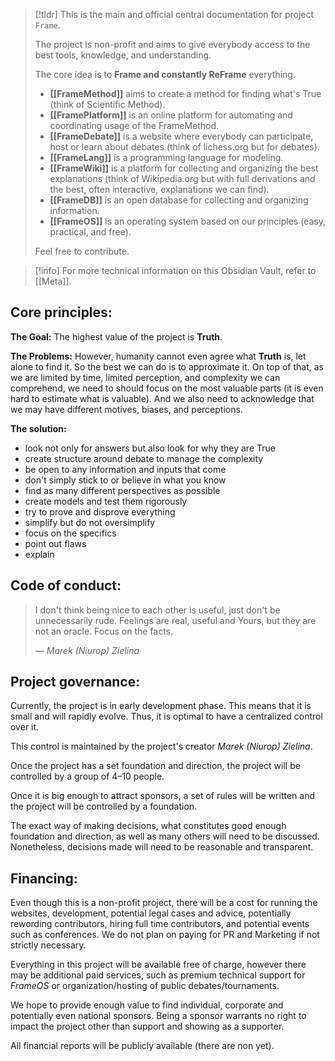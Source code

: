 >[!tldr]
> This is the main and official central documentation for project `Frame`.
>
> The project is non-profit and aims to give everybody access to the best tools, knowledge, and understanding.
>
> The core idea is to **Frame and constantly ReFrame** everything.
>
> - **[[FrameMethod]]** aims to create a method for finding what's True
>   (think of Scientific Method).
> - **[[FramePlatform]]** is an online platform for automating and coordinating usage of the FrameMethod.
> - **[[FrameDebate]]** is a website where everybody can participate, host or learn about debates
>   (think of lichess.org but for debates).
> - **[[FrameLang]]** is a programming language for modeling.
> - **[[FrameWiki]]** is a platform for collecting and organizing the best explanations
>   (think of Wikipedia.org but with full derivations and the best, often interactive, explanations we can find).
> - **[[FrameDB]]** is an open database for collecting and organizing information.
> - **[[FrameOS]]** is an operating system based on our principles
>   (easy, practical, and free).
>
> Feel free to contribute.

>[!info]
> For more technical information on this Obsidian Vault, refer to [[Meta]].

## Core principles:

**The Goal:**
The highest value of the project is **Truth**.

**The Problems:**
However, humanity cannot even agree what **Truth** is, let alone to find it. So the best we can do is to approximate it. On top of that, as we are limited by time, limited perception, and complexity we can comprehend, we need to should focus on the most valuable parts (it is even hard to estimate what is valuable). And we also need to acknowledge that we may have different motives, biases, and perceptions.

**The solution:**
- look not only for answers but also look for why they are True
- create structure around debate to manage the complexity
- be open to any information and inputs that come
- don't simply stick to or believe in what you know
- find as many different perspectives as possible
- create models and test them rigorously
- try to prove and disprove everything 
- simplify but do not oversimplify
- focus on the specifics
- point out flaws
- explain

## Code of conduct:

> I don't think being nice to each other is useful, just don't be unnecessarily rude.
> Feelings are real, useful and Yours, but they are not an oracle.
> Focus on the facts.
> 
> — *Marek (Niurop) Zielina*

## Project governance:

Currently, the project is in early development phase. This means that it is small and will rapidly evolve. Thus, it is optimal to have a centralized control over it.

This control is maintained by the project's creator *Marek (Niurop) Zielina*.

Once the project has a set foundation and direction, the project will be controlled by a group of 4–10 people.

Once it is big enough to attract sponsors, a set of rules will be written and the project will be controlled by a foundation.

The exact way of making decisions, what constitutes good enough foundation and direction, as well as many others will need to be discussed. Nonetheless, decisions made will need to be reasonable and transparent.

## Financing:

Even though this is a non-profit project, there will be a cost for running the websites, development, potential legal cases and advice, potentially rewording contributors, hiring full time contributors, and potential events such as conferences. We do not plan on paying for PR and Marketing if not strictly necessary.

Everything in this project will be available free of charge, however there may be additional paid services, such as premium technical support for *FrameOS* or organization/hosting of public debates/tournaments.

We hope to provide enough value to find individual, corporate and potentially even national sponsors. Being a sponsor warrants no right to impact the project other than support and showing as a supporter.

All financial reports will be publicly available (there are non yet).